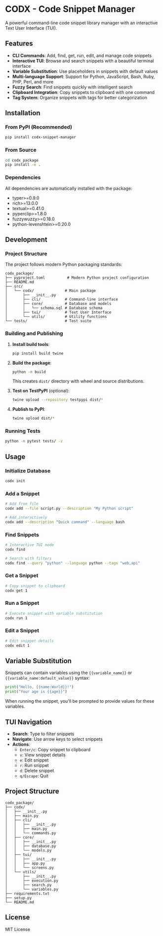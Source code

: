 # CODX - Code Snippet Manager

A powerful command-line code snippet library manager with an interactive Text User Interface (TUI).

## Features

- **CLI Commands**: Add, find, get, run, edit, and manage code snippets
- **Interactive TUI**: Browse and search snippets with a beautiful terminal interface
- **Variable Substitution**: Use placeholders in snippets with default values
- **Multi-language Support**: Support for Python, JavaScript, Bash, Ruby, PHP, Perl, and more
- **Fuzzy Search**: Find snippets quickly with intelligent search
- **Clipboard Integration**: Copy snippets to clipboard with one command
- **Tag System**: Organize snippets with tags for better categorization

## Installation

### From PyPI (Recommended)

```bash
pip install codx-snippet-manager
```

### From Source

```bash
cd codx_package
pip install -e .
```

### Dependencies

All dependencies are automatically installed with the package:
- typer>=0.9.0
- rich>=13.0.0
- textual>=0.41.0
- pyperclip>=1.8.0
- fuzzywuzzy>=0.18.0
- python-levenshtein>=0.20.0

## Development

### Project Structure

The project follows modern Python packaging standards:

```
codx_package/
├── pyproject.toml          # Modern Python project configuration
├── README.md
├── src/
│   └── codx/              # Main package
│       ├── __init__.py
│       ├── cli/           # Command-line interface
│       ├── core/          # Database and models
│       │   └── schema.sql # Database schema
│       ├── tui/           # Text User Interface
│       └── utils/         # Utility functions
└── tests/                 # Test suite
```

### Building and Publishing

1. **Install build tools**:
   ```bash
   pip install build twine
   ```

2. **Build the package**:
   ```bash
   python -m build
   ```
   This creates `dist/` directory with wheel and source distributions.

3. **Test on TestPyPI** (optional):
   ```bash
   twine upload --repository testpypi dist/*
   ```

4. **Publish to PyPI**:
   ```bash
   twine upload dist/*
   ```

### Running Tests

```bash
python -m pytest tests/ -v
```

## Usage

### Initialize Database

```bash
codx init
```

### Add a Snippet

```bash
# Add from file
codx add --file script.py --description "My Python script"

# Add interactively
codx add --description "Quick command" --language bash
```

### Find Snippets

```bash
# Interactive TUI mode
codx find

# Search with filters
codx find --query "python" --language python --tags "web,api"
```

### Get a Snippet

```bash
# Copy snippet to clipboard
codx get 1
```

### Run a Snippet

```bash
# Execute snippet with variable substitution
codx run 1
```

### Edit a Snippet

```bash
# Edit snippet details
codx edit 1
```

## Variable Substitution

Snippets can contain variables using the `{{variable_name}}` or `{{variable_name:default_value}}` syntax:

```python
print("Hello, {{name:World}}!")
print("Your age is {{age}}")
```

When running the snippet, you'll be prompted to provide values for these variables.

## TUI Navigation

- **Search**: Type to filter snippets
- **Navigate**: Use arrow keys to select snippets
- **Actions**:
  - `Enter/c`: Copy snippet to clipboard
  - `v`: View snippet details
  - `e`: Edit snippet
  - `r`: Run snippet
  - `d`: Delete snippet
  - `q/Escape`: Quit

## Project Structure

```
codx_package/
├── codx/
│   ├── __init__.py
│   ├── main.py
│   ├── cli/
│   │   ├── __init__.py
│   │   ├── main.py
│   │   └── commands.py
│   ├── core/
│   │   ├── __init__.py
│   │   ├── database.py
│   │   └── models.py
│   ├── tui/
│   │   ├── __init__.py
│   │   ├── app.py
│   │   └── screens.py
│   └── utils/
│       ├── __init__.py
│       ├── execution.py
│       ├── search.py
│       └── variables.py
├── requirements.txt
├── setup.py
└── README.md
```

## License

MIT License